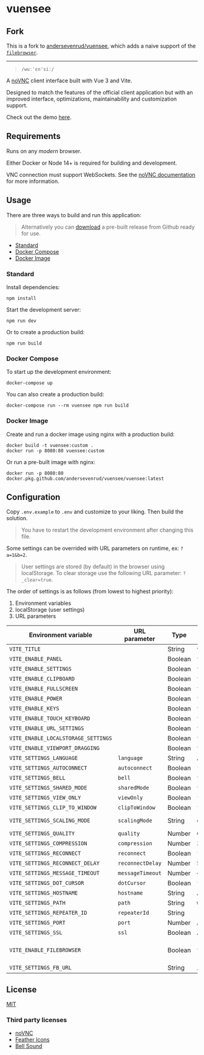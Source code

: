 # vuensee

## Fork

This is a fork to [andersevenrud/vuensee](https://andersevenrud.github.io/vuensee/index.html), which adds a naive 
 support of the [`filebrowser`](https://github.com/filebrowser/filebrowser).

---

> `/wuː'ɛn'siː/`

A [noVNC](https://github.com/novnc/noVNC) client interface built with Vue 3 and Vite.

Designed to match the features of the official client application but with an improved
interface, optimizations, maintainability and customization support.

Check out the demo [here](https://andersevenrud.github.io/vuensee/index.html).

## Requirements

Runs on any *modern* browser.

Either Docker or Node 14+ is required for building and development.

VNC connection must support WebSockets. See the
[noVNC documentation](https://github.com/novnc/noVNC#server-requirements)
for more information.

## Usage

There are three ways to build and run this application:

> Alternatively you can [download](https://github.com/andersevenrud/vuensee/releases)
> a pre-built release from Github ready for use.

* [Standard](#standard)
* [Docker Compose](#docker-compose)
* [Docker Image](#docker-image)

### Standard

Install dependencies:

```shell
npm install
```

Start the development server:

```shell
npm run dev
```

Or to create a production build:

```shell
npm run build
```

### Docker Compose

To start up the development environment:

```shell
docker-compose up
```

You can also create a production build:

```shell
docker-compose run --rm vuensee npm run build
```

### Docker Image

Create and run a docker image using nginx with a production build:

```shell
docker build -t vuensee:custom .
docker run -p 8080:80 vuensee:custom
```

Or run a pre-built image with nginx:

```shell
docker run -p 8080:80 docker.pkg.github.com/andersevenrud/vuensee/vuensee:latest
```

## Configuration

Copy `.env.example` to `.env` and customize to your liking. Then build the solution.

> You have to restart the development environment after changing this file.

Some settings can be overrided with URL parameters on runtime, ex: `?a=1&b=2`.

> User settings are stored (by default) in the browser using localStorage.
> To clear storage use the following URL parameter: `?_clear=true`.

The order of settings is as follows (from lowest to highest priority):

1. Environment variables
2. localStorage (user settings)
3. URL parameters

| Environment variable                | URL parameter    | Type    | Default                            | Notes                      |
|-------------------------------------|------------------|---------|------------------------------------|----------------------------|
| `VITE_TITLE`                        |                  | String  | `vuensee`                          |                            |
| `VITE_ENABLE_PANEL`                 |                  | Boolean | `true`                             |                            |
| `VITE_ENABLE_SETTINGS`              |                  | Boolean | `true`                             |                            |
| `VITE_ENABLE_CLIPBOARD`             |                  | Boolean | `true`                             |                            |
| `VITE_ENABLE_FULLSCREEN`            |                  | Boolean | `true`                             |                            |
| `VITE_ENABLE_POWER`                 |                  | Boolean | `true`                             |                            |
| `VITE_ENABLE_KEYS`                  |                  | Boolean | `true`                             |                            |
| `VITE_ENABLE_TOUCH_KEYBOARD`        |                  | Boolean | `true`                             |                            |
| `VITE_ENABLE_URL_SETTINGS`          |                  | Boolean | `true`                             |                            |
| `VITE_ENABLE_LOCALSTORAGE_SETTINGS` |                  | Boolean | `true`                             |                            |
| `VITE_ENABLE_VIEWPORT_DRAGGING`     |                  | Boolean | `true`                             |                            |
| `VITE_SETTINGS_LANGUAGE`            | `language`       | String  | Auto                               | `en`, `no`, `es`           |
| `VITE_SETTINGS_AUTOCONNECT`         | `autoconnect`    | Boolean | `false`                            |                            |
| `VITE_SETTINGS_BELL`                | `bell`           | Boolean | `true`                             |                            |
| `VITE_SETTINGS_SHARED_MODE`         | `sharedMode`     | Boolean | `true`                             |                            |
| `VITE_SETTINGS_VIEW_ONLY`           | `viewOnly`       | Boolean | `false`                            |                            |
| `VITE_SETTINGS_CLIP_TO_WINDOW`      | `clipToWindow`   | Boolean | `false`                            |                            |
| `VITE_SETTINGS_SCALING_MODE`        | `scalingMode`    | String  | `off`                              | `off`, `scale`, `remote`   |
| `VITE_SETTINGS_QUALITY`             | `quality`        | Number  | `6`                                | `0` - `9`                  |
| `VITE_SETTINGS_COMPRESSION`         | `compression`    | Number  | `2`                                | `0` - `9`                  |
| `VITE_SETTINGS_RECONNECT`           | `reconnect`      | Boolean | `false`                            |                            |
| `VITE_SETTINGS_RECONNECT_DELAY`     | `reconnectDelay` | Number  | `5000`                             |                            |
| `VITE_SETTINGS_MESSAGE_TIMEOUT`     | `messageTimeout` | Number  | `4000`                             |                            |
| `VITE_SETTINGS_DOT_CURSOR`          | `dotCursor`      | Boolean | `false`                            |                            |
| `VITE_SETTINGS_HOSTNAME`            | `hostname`       | String  | Auto                               |                            |
| `VITE_SETTINGS_PATH`                | `path`           | String  | `websockify`                       |                            |
| `VITE_SETTINGS_REPEATER_ID`         | `repeaterId`     | String  |                                    |                            |
| `VITE_SETTINGS_PORT`                | `port`           | Number  | Auto                               |                            |
| `VITE_SETTINGS_SSL`                 | `ssl`            | Boolean | Auto                               |                            |
| `VITE_ENABLE_FILEBROWSER`           |                  | Boolean | `true`                             | Enable filebrowser feature |
| `VITE_SETTINGS_FB_URL `             |                  | String  | `/filesystem/files/root/Desktop/ ` |                            |

## License

[MIT](https://github.com/andersevenrud/vuensee/blob/main/LICENSE)

### Third party licenses

* [noVNC](https://github.com/novnc/noVNC/blob/master/LICENSE.txt)
* [Feather Icons](https://raw.githubusercontent.com/feathericons/feather/master/LICENSE)
* [Bell Sound](https://github.com/novnc/noVNC/blob/9142f8f0f7b4a53447f5cfec3a797cbf0d6204a9/app/sounds/CREDITS)
